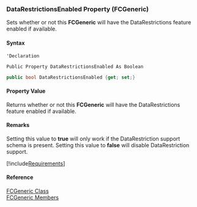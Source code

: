 ﻿### DataRestrictionsEnabled Property (FCGeneric)

Sets whether or not this **FCGeneric** will have the DataRestrictions feature enabled if available.

#### Syntax

```vbnet
'Declaration

Public Property DataRestrictionsEnabled As Boolean
```

```csharp
public bool DataRestrictionsEnabled {get; set;}
```

#### Property Value

Returns whether or not this **FCGeneric** will have the DataRestrictions feature enabled if available.

#### Remarks

Setting this value to **true** will only work if the DataRestriction support schema is present. Setting this value to **false** will disable DataRestriction support.

[!include[Requirements](../partials/requirements.md)]

#### Reference

[FCGeneric Class](fcSDK~FChoice.Foundation.FCGeneric.md)  
[FCGeneric Members](fcSDK~FChoice.Foundation.FCGeneric_members.md)